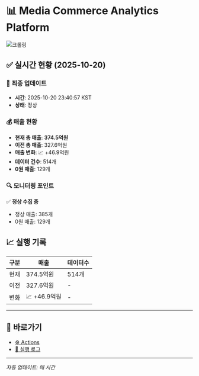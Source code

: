 # 📊 Media Commerce Analytics Platform

![크롤링](https://img.shields.io/badge/크롤링-정상-green)

## ✅ 실시간 현황 (2025-10-20)

### 📍 최종 업데이트
- **시간**: 2025-10-20 23:40:57 KST
- **상태**: 정상

### 💰 매출 현황
- **현재 총 매출**: **374.5억원**
- **이전 총 매출**: 327.6억원
- **매출 변화**: 📈 +46.9억원
- **데이터 건수**: 514개
- **0원 매출**: 129개

### 🔍 모니터링 포인트

✅ **정상 수집 중**
- 정상 매출: 385개
- 0원 매출: 129개


## 📈 실행 기록

| 구분 | 매출 | 데이터수 |
|------|------|----------|
| 현재 | 374.5억원 | 514개 |
| 이전 | 327.6억원 | - |
| 변화 | 📈 +46.9억원 | - |

---

## 🔗 바로가기

- [⚙️ Actions](../../actions)
- [📝 실행 로그](../../actions/workflows/daily_scraping.yml)

---

*자동 업데이트: 매 시간*
